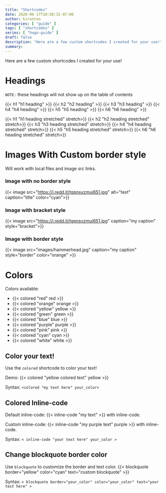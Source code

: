 ```yaml
---
title: "Shortcodes"
date: 2020-06-17T10:58:31-07:00
author: kirontoo
categories: [ "guide" ]
tags: [ "shortcodes" ]
series: [ "hugo-guide" ]
draft: false
description: "Here are a few custom shortcodes I created for your use!"
summary:
---
```


Here are a few custom shortcodes I created for your use!


# Headings
`NOTE:` these headings will not show up on the table of contents

{{< h1 "h1 heading" >}}
{{< h2 "h2 heading" >}}
{{< h3 "h3 heading" >}}
{{< h4 "h4 heading" >}}
{{< h5 "h5 heading" >}}
{{< h6 "h6 heading" >}}

{{< h1 "h1 heading stretched" stretch>}}
{{< h2 "h2 heading stretched" stretch>}}
{{< h3 "h3 heading stretched" stretch>}}
{{< h4 "h4 heading stretched" stretch>}}
{{< h5 "h5 heading stretched" stretch>}}
{{< h6 "h6 heading stretched" stretch>}}

# Images With Custom border style
Will work with local files and image src links.
### Image with no border style
{{< image src="https://i.redd.it/tgpnsvzmui651.jpg" alt="text" caption="title" color="cyan">}}
### Image with bracket style
{{< image src="https://i.redd.it/tgpnsvzmui651.jpg" caption="my caption" style="bracket">}}
### Image with border style
{{< image src="images/hammerhead.jpg" caption="my caption" style="border" color="orange" >}}


# Colors
Colors available:
* {{< colored "red" red >}}
* {{< colored "orange" orange >}}
* {{< colored "yellow" yellow >}}
* {{< colored "green" green >}}
* {{< colored "blue" blue >}}
* {{< colored "purple" purple >}}
* {{< colored "pink" pink >}}
* {{< colored "cyan" cyan >}}
* {{< colored "white" white >}}

## Color your text!
Use the  `colored` shortcode to color your text!

Demo: {{< colored "yellow colored text" yellow >}}

Syntax: `<colored "my text here" your_color>`

## Colored Inline-code

Default inline-code: {{< inline-code "my text" >}} with inline-code.

Custom inline-code: {{< inline-code "my purple text" purple >}} with inline-code.

Syntax: `< inline-code "your text here" your_color >`

## Change blockquote border color
Use `blockquote` to customize the border and text color.
{{< blockquote  border="yellow" color="cyan" text="custom blockquote" >}}

Syntax: ```< blockquote border="your_color" color="your_color" text="your text here" >```
